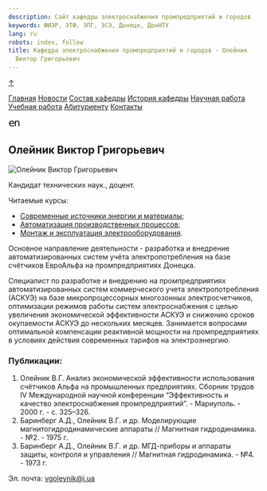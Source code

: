 ```yaml
---
description: Сайт кафедры электроснабжения промпредприятий и городов
keywords: ФИЭР, ЭТФ, ЭПГ, ЭСЭ, Донецк, ДонНТУ
lang: ru
robots: index, follow
title: Кафедра электроснабжения промпредприятий и городов - Олейник
  Виктор Григорьевич
---
```


<a href="#" id="toTop">↑</a>

<div class="container">

<div id="header">

<div id="epg">

[](http://etf.donntu.ru/epg/index.htm)

</div>

<div id="donntu">

[](http://donntu.ru)

</div>

<div id="etf">

[](http://fier.donntu.ru/index.php?lang=ru)

</div>

</div>

<div id="menu">

[Главная](../index.htm) [Новости](../news.htm)
<a href="../staff.htm" class="buttonsup">Состав кафедры</a> [История
кафедры](../history.htm) [Научная работа](../science.htm) [Учебная
работа](../study.htm) [Абитуриенту](../abityrienty.htm)
[Контакты](../contacts.htm)

</div>

<div id="content">

<div id="langbox">

[![English](../../images/en2.png)](../../en/staff/oleynik.htm)

</div>

## Олейник Виктор Григорьевич

<div id="photomag">

![Олейник Виктор Григорьевич](../../images/staff/oleynik.jpg)

</div>

Кандидат технических наук., доцент.

Читаемые курсы:

- [Современные источники энергии и
  материалы](../kurses.htm#such_dzherela);
- [Автоматизация производственных процессов](../kurses.htm#avtomat_vir);
- [Монтаж и эксплуатация электрооборудования](../kurses.htm#montaj).

Основное направление деятельности - разработка и внедрение
автоматизированных систем учёта электропотребления на базе счётчиков
ЕвроАльфа на промпредприятиях Донецка.

Специалист по разработке и внедрению на промпредприятиях
автоматизированных систем коммерческого учета электропотребления (АСКУЭ)
на базе микропроцессорных многозонных электросчетчиков, оптимизации
режимов работы систем электроснабжения с целью увеличения экономической
эффективности АСКУЭ и снижению сроков окупаемости АСКУЭ до нескольких
месяцев. Занимается вопросами оптимальной компенсации реактивной
мощности на промпредприятиях в условиях действия современных тарифов на
электроэнергию.

### Публикации:

1.  Олейник В.Г. Анализ экономической эффективности использования
    счётчиков Альфа на промышленных предприятиях. Сборник трудов IV
    Международной научной конференции “Эффективность и качество
    электроснабжения промпредприятий”. - Мариуполь. - 2000 г. -
    с. 325–326.
2.  Баринберг А.Д., Олейник В.Г. и др. Моделирующие
    магнитогидродинамические аппараты // Магнитная гидродинамика. -
    №2. - 1975 г.
3.  Баринберг А.Д., Олейник В.Г. и др. МГД-приборы и аппараты защиты,
    контроля и управления // Магнитная гидродинамика. - №4. - 1973 г.

Эл. почта: <vgoleynik@i.ua>

</div>

<div id="footer">

</div>

</div>
